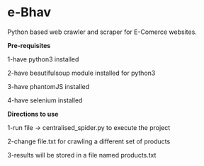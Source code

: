 # e-Bhav
Python based web crawler and scraper for E-Comerce websites.

****Pre-requisites****

1-have python3 installed

2-have beautifulsoup module installed for python3

3-have phantomJS installed

4-have selenium installed


****Directions to use****

1-run file -> centralised_spider.py to execute the project

2-change file.txt for crawling a different set of products

3-results will be stored in a file named products.txt
